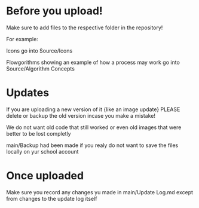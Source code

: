 # Before you upload!
Make sure to add files to the respective folder in the repository!

For example:

Icons go into Source/Icons

Flowgorithms showing an example of how a process may work go into Source/Algorithm Concepts

# Updates
If you are uploading a new version of it {like an image update} PLEASE delete or backup the old version incase you make a mistake!

We do not want old code that still worked or even old images that were better to be lost completly

main/Backup had been made if you realy do not want to save the files locally on yur school account

# Once uploaded
Make sure you record any changes yu made in main/Update Log.md except from changes to the update log itself
